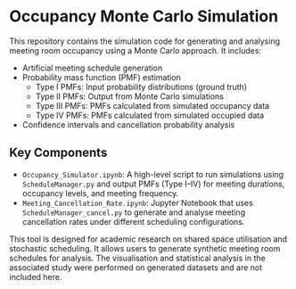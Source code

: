 # Occupancy Monte Carlo Simulation

This repository contains the simulation code for generating and analysing meeting room occupancy using a Monte Carlo approach. It includes:

- Artificial meeting schedule generation
- Probability mass function (PMF) estimation
  - Type I PMFs: Input probability distributions (ground truth)
  - Type II PMFs: Output from Monte Carlo simulations
  - Type III PMFs: PMFs calculated from simulated occupancy data
  - Type IV PMFs: PMFs calculated from simulated occupied data
- Confidence intervals and cancellation probability analysis


## Key Components

- `Occupancy_Simulator.ipynb`: A high-level script to run simulations using `ScheduleManager.py` and output PMFs (Type I–IV) for meeting durations, occupancy levels, and meeting frequency.
- `Meeting_Cancellation_Rate.ipynb`: Jupyter Notebook that uses `ScheduleManager_cancel.py` to generate and analyse meeting cancellation rates under different scheduling configurations.

This tool is designed for academic research on shared space utilisation and stochastic scheduling. It allows users to generate synthetic meeting room schedules for analysis. The visualisation and statistical analysis in the associated study were performed on generated datasets and are not included here.

